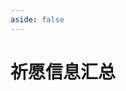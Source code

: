 ```yaml
---
aside: false
---
```

# 祈愿信息汇总

<WishInfo />

<script setup>
import WishInfo from "../.vitepress/components/zzz/WishInfoList.vue";
</script>
